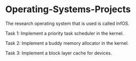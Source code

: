 # Operating-Systems-Projects
The research operating system that is used is called InfOS.

Task 1: Implement a priority task scheduler in the kernel.

Task 2: Implement a buddy memory allocator in the kernel.

Task 3: Implement a block layer cache for devices.
